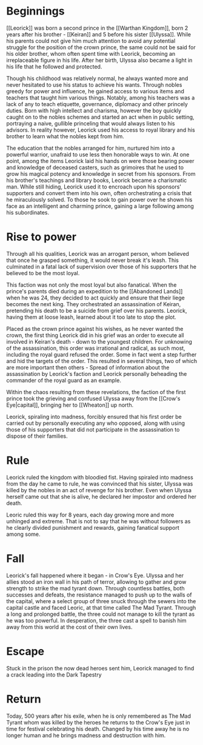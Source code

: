 # Beginnings
[[Leorick]] was born a second prince in the [[Warthan Kingdom]], born 2 years after his brother - [[Keiran]] and 5 before his sister [[Ulyssa]].
While his parents could not give him much attention to avoid any potential struggle for the position of the crown prince, the same could not be said for his older brother, whom often spent time with Leorick, becoming an irreplaceable figure in his life. After her birth, Ulyssa also became a light in his life that he followed and protected.

Though his childhood was relatively normal, he always wanted more and never hesitated to use his status to achieve his wants.
Through nobles greedy for power and influence, he gained access to various items and teachers that taught him various things. Notably, among his teachers was a lack of any to teach etiquette, governance, diplomacy and other princely duties.
Born with high intellect and charisma, however the boy quickly caught on to the nobles schemes and started an act when in public setting, portraying a naive, gullible princeling that would always listen to his advisors. In reality however, Leorick used his access to royal library and his brother to learn what the nobles kept from him.

The education that the nobles arranged for him, nurtured him into a powerful warrior, unafraid to use less then honorable ways to win.
At one point, among the items Leorick laid his hands on were those bearing power and knowledge of deceased casters, such as grimoires that he used to grow his magical potency and knowledge in secret from his sponsors.
From his brother's teachings and library books, Leorick became a charismatic man. While still hiding, Leorick used it to encroach upon his sponsors' supporters and convert them into his own, often orchestrating a crisis that he miraculously solved. To those he sook to gain power over he shown his face as an intelligent and charming prince, gaining a large following among his subordinates.

# Rise to power
Through all his qualities, Leorick was an arrogant person, whom believed that once he grasped something, it would never break it's leash. This culminated in a fatal lack of supervision over those of his supporters that he believed to be the most loyal.

This faction was not only the most loyal but also fanatical. When the prince's parents died during an expedition to the [[Abandoned Lands]] when he was 24, they decided to act quickly and ensure that their liege becomes the next king. They orchestrated an assassination of Keiran, pretending his death to be a suicide from grief over his parents. Leorick, having them at loose leash, learned about it too late to stop the plot.

Placed as the crown prince against his wishes, as he never wanted the crown, the first thing Leorick did in his grief was an order to execute all involved in Keiran's death - down to the youngest children.
For unknowing of the assassination, this order was irrational and radical, as such most, including the royal guard refused the order. Some in fact went a step further and hid the targets of the order.
This resulted in several things, two of which are more important then others - Spread of information about the assassination by Leorick's faction and Leorick personally beheading the commander of the royal guard as an example.

Within the chaos resulting from these revelations, the faction of the first prince took the grieving and confused Ulyssa away from the [[Crow's Eye|capital]], bringing her to [[Wheaton]] up north.

Leorick, spiraling into madness, forcibly ensured that his first order be carried out by personally executing any who opposed, along with using those of his supporters that did not participate in the assassination to dispose of their families.

# Rule
Leorick ruled the kingdom with bloodied fist. Having spiraled into madness from the day he came to rule, he was convinced that his sister, Ulyssa was killed by the nobles in an act of revenge for his brother. Even when Ulyssa herself came out that she is alive, he declared her impostor and ordered her death.

Leoric ruled this way for 8 years, each day growing more and more unhinged and extreme.
That is not to say that he was without followers as he clearly divided punishment and rewards, gaining fanatical support among some.
# Fall
Leorick's fall happened where it began - in Crow's Eye.
Ulyssa and her allies stood an iron wall in his path of terror, allowing to gather and grow strength to strike the mad tyrant down.
Through countless battles, both successes and defeats, the resistance managed to push up to the walls of the capital, where a select group of three snuck through the sewers into the capital castle and faced Leoric, at that time called The Mad Tyrant.
Through a long and prolonged battle, the three could not manage to kill the tyrant as he was too powerful. In desperation, the three cast a spell to banish him away from this world at the cost of their own lives.
# Escape
Stuck in the prison the now dead heroes sent him, Leorick managed to find a crack leading into the Dark Tapestry

# Return
Today, 500 years after his exile, when he is only remembered as The Mad Tyrant whom was killed by the heroes he returns to the Crow's Eye just in time for festival celebrating his death.
Changed by his time away he is no longer human and he brings madness and destruction with him.